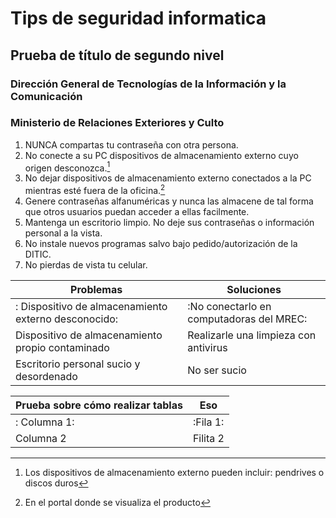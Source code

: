 # Tips de seguridad informatica
## Prueba de título de segundo nivel
### Dirección General de Tecnologías de la Información y la Comunicación
### Ministerio de Relaciones Exteriores y Culto

1. NUNCA compartas tu contraseña con otra persona.
2. No conecte a su PC dispositivos de almacenamiento externo cuyo origen desconozca.[^1]
3. No dejar dispositivos de almacenamiento externo conectados a la PC mientras esté fuera de la oficina.[^problemanotasalpie]
4. Genere contraseñas alfanuméricas y nunca las almacene de tal forma que otros usuarios puedan acceder a ellas facilmente.
5. Mantenga un escritorio limpio. No deje sus contraseñas o información personal a la vista.
6. No instale nuevos programas salvo bajo pedido/autorización de la DITIC.
7. No pierdas de vista tu celular.



Problemas | Soluciones
-- | --
: Dispositivo de almacenamiento externo desconocido: | :No conectarlo en computadoras del MREC:
Dispositivo de almacenamiento propio contaminado | Realizarle una limpieza con antivirus
Escritorio personal sucio y desordenado	| No ser sucio

Prueba sobre cómo realizar tablas | Eso
-- | --
: Columna 1: | :Fila 1:
Columna 2 | Filita 2


[^1]: Los dispositivos de almacenamiento externo pueden incluir: pendrives o discos duros
[^problemanotasalpie]: En el portal donde se visualiza el producto 
